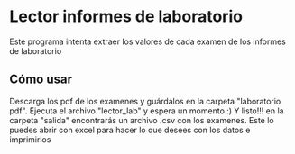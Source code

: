 # Lector informes de laboratorio
Este programa intenta extraer los valores de cada examen de los informes de laboratorio

## Cómo usar
Descarga los pdf de los examenes y guárdalos en la carpeta "laboratorio pdf". 
Ejecuta el archivo "lector_lab" y espera un momento :)
Y listo!!! en la carpeta "salida" encontrarás un archivo .csv con los examenes. Este lo puedes abrir con excel para hacer lo que desees con los datos e imprimirlos
